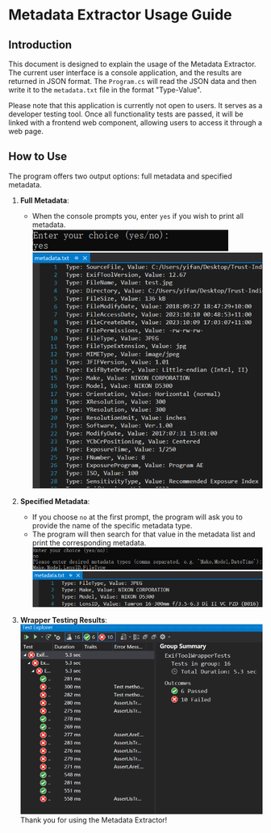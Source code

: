 # Metadata Extractor Usage Guide

## Introduction

This document is designed to explain the usage of the Metadata Extractor. The current user interface is a console application, and the results are returned in JSON format. The `Program.cs` will read the JSON data and then write it to the `metadata.txt` file in the format "Type-Value".

Please note that this application is currently not open to users. It serves as a developer testing tool. Once all functionality tests are passed, it will be linked with a frontend web component, allowing users to access it through a web page.

## How to Use

The program offers two output options: full metadata and specified metadata.

1. **Full Metadata**: 
    - When the console prompts you, enter `yes` if you wish to print all metadata.
    ![Print Full Metadata 1](https://github.com/tonypioneer/Trust-Indicator/blob/main/docs/Metadata%20Extractor%20Explanation/8862ee6d9291fc3de9fd1a3f7e49ae9.png)
    ![Print Full Metadata 2](https://github.com/tonypioneer/Trust-Indicator/blob/main/docs/Metadata%20Extractor%20Explanation/8445950ae2ec566c69d9fa2a1262ac9.png)

2. **Specified Metadata**:
    - If you choose `no` at the first prompt, the program will ask you to provide the name of the specific metadata type.
    - The program will then search for that value in the metadata list and print the corresponding metadata.
    ![Print Partial Metadata 1](https://github.com/tonypioneer/Trust-Indicator/blob/main/docs/Metadata%20Extractor%20Explanation/eae8e6266df5743ecb11132ed8297c0.png)
    ![Print Partial Metadata 2](https://github.com/tonypioneer/Trust-Indicator/blob/main/docs/Metadata%20Extractor%20Explanation/2850fbe5c3bd88924915808884af12b.png)

3. **Wrapper Testing Results**:
   ![Testing Result](https://github.com/tonypioneer/Trust-Indicator/blob/main/docs/Metadata%20Extractor%20Explanation/4d7187d29f42f86221f47346a14bd37.png)
Thank you for using the Metadata Extractor!
